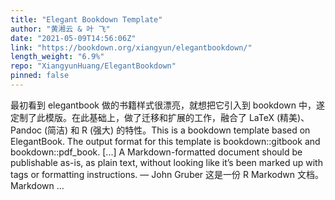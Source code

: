 ```yaml
---
title: "Elegant Bookdown Template"
author: "黄湘云 & 叶 飞"
date: "2021-05-09T14:56:06Z"
link: "https://bookdown.org/xiangyun/elegantbookdown/"
length_weight: "6.9%"
repo: "XiangyunHuang/ElegantBookdown"
pinned: false
---
```


最初看到 elegantbook 做的书籍样式很漂亮，就想把它引入到 bookdown 中，遂定制了此模版。在此基础上，做了迁移和扩展的工作，融合了 LaTeX (精美)、Pandoc (简洁) 和 R (强大) 的特性。This is a bookdown template based on ElegantBook. The output format for this template is bookdown::gitbook and bookdown::pdf_book. [...] A Markdown-formatted document should be publishable as-is, as plain text, without looking like it’s been marked up with tags or formatting instructions. — John Gruber 这是一份 R Markodwn 文档。 Markdown ...
